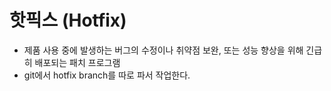 # 핫픽스 (Hotfix)

* 제품 사용 중에 발생하는 버그의 수정이나 취약점 보완, 또는 성능 향상을 위해 긴급히 배포되는 패치 프로그램
* git에서 hotfix branch를 따로 파서 작업한다.
